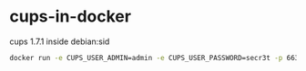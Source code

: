 cups-in-docker
==============

cups 1.7.1 inside debian:sid

```bash
docker run -e CUPS_USER_ADMIN=admin -e CUPS_USER_PASSWORD=secr3t -p 6631:631/tcp maraug/cups-in-docker
```

